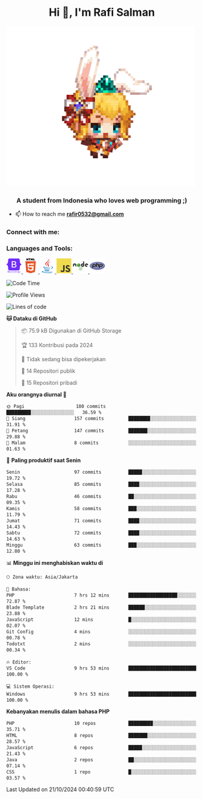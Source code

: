 <h1 align="center">Hi 👋, I'm Rafi Salman</h1>
<img src="img/lp.gif" /> 
<h3 align="center">A student from Indonesia who loves web programming ;)</h3>

- 📫 How to reach me **rafir0532@gmail.com**

<h3 align="left">Connect with me:</h3>
<p align="left">
</p>

<h3 align="left">Languages and Tools:</h3>
<p align="left"> <a href="https://getbootstrap.com" target="_blank" rel="noreferrer"> <img src="https://raw.githubusercontent.com/devicons/devicon/master/icons/bootstrap/bootstrap-plain-wordmark.svg" alt="bootstrap" width="40" height="40"/> </a> <a href="https://www.w3.org/html/" target="_blank" rel="noreferrer"> <img src="https://raw.githubusercontent.com/devicons/devicon/master/icons/html5/html5-original-wordmark.svg" alt="html5" width="40" height="40"/> </a> <a href="https://www.java.com" target="_blank" rel="noreferrer"> <img src="https://raw.githubusercontent.com/devicons/devicon/master/icons/java/java-original.svg" alt="java" width="40" height="40"/> </a> <a href="https://developer.mozilla.org/en-US/docs/Web/JavaScript" target="_blank" rel="noreferrer"> <img src="https://raw.githubusercontent.com/devicons/devicon/master/icons/javascript/javascript-original.svg" alt="javascript" width="40" height="40"/> </a> <a href="https://nodejs.org" target="_blank" rel="noreferrer"> <img src="https://raw.githubusercontent.com/devicons/devicon/master/icons/nodejs/nodejs-original-wordmark.svg" alt="nodejs" width="40" height="40"/> </a> <a href="https://www.php.net" target="_blank" rel="noreferrer"> <img src="https://raw.githubusercontent.com/devicons/devicon/master/icons/php/php-original.svg" alt="php" width="40" height="40"/> </a> </p>

<!--START_SECTION:waka-->
![Code Time](http://img.shields.io/badge/Code%20Time-188%20hrs%2041%20mins-blue)

![Profile Views](http://img.shields.io/badge/Profil%20dilihat-0-blue)

![Lines of code](https://img.shields.io/badge/Sejak%20Hello%20World%20aku%20telah%20menulis-851.4%20thousand%20baris%20kode-blue)

**🐱 Dataku di GitHub** 

> 📦 75.9 kB Digunakan di GitHub Storage 
 > 
> 🏆 133 Kontribusi pada 2024
 > 
> 🚫 Tidak sedang bisa dipekerjakan
 > 
> 📜 14 Repositori publik 
 > 
> 🔑 15 Repositori pribadi 
 > 
**Aku orangnya diurnal 🐤** 

```text
🌞 Pagi                   180 commits         █████████░░░░░░░░░░░░░░░░   36.59 % 
🌆 Siang                  157 commits         ████████░░░░░░░░░░░░░░░░░   31.91 % 
🌃 Petang                 147 commits         ███████░░░░░░░░░░░░░░░░░░   29.88 % 
🌙 Malam                  8 commits           ░░░░░░░░░░░░░░░░░░░░░░░░░   01.63 % 
```
📅 **Paling produktif saat Senin** 

```text
Senin                    97 commits          █████░░░░░░░░░░░░░░░░░░░░   19.72 % 
Selasa                   85 commits          ████░░░░░░░░░░░░░░░░░░░░░   17.28 % 
Rabu                     46 commits          ██░░░░░░░░░░░░░░░░░░░░░░░   09.35 % 
Kamis                    58 commits          ███░░░░░░░░░░░░░░░░░░░░░░   11.79 % 
Jumat                    71 commits          ████░░░░░░░░░░░░░░░░░░░░░   14.43 % 
Sabtu                    72 commits          ████░░░░░░░░░░░░░░░░░░░░░   14.63 % 
Minggu                   63 commits          ███░░░░░░░░░░░░░░░░░░░░░░   12.80 % 
```


📊 **Minggu ini menghabiskan waktu di** 

```text
🕑︎ Zona waktu: Asia/Jakarta

💬 Bahasa: 
PHP                      7 hrs 12 mins       ██████████████████░░░░░░░   72.87 % 
Blade Template           2 hrs 21 mins       ██████░░░░░░░░░░░░░░░░░░░   23.88 % 
JavaScript               12 mins             █░░░░░░░░░░░░░░░░░░░░░░░░   02.07 % 
Git Config               4 mins              ░░░░░░░░░░░░░░░░░░░░░░░░░   00.78 % 
Todotxt                  2 mins              ░░░░░░░░░░░░░░░░░░░░░░░░░   00.34 % 

🔥 Editor: 
VS Code                  9 hrs 53 mins       █████████████████████████   100.00 % 

💻 Sistem Operasi: 
Windows                  9 hrs 53 mins       █████████████████████████   100.00 % 
```

**Kebanyakan menulis dalam bahasa PHP** 

```text
PHP                      10 repos            █████████░░░░░░░░░░░░░░░░   35.71 % 
HTML                     8 repos             ███████░░░░░░░░░░░░░░░░░░   28.57 % 
JavaScript               6 repos             █████░░░░░░░░░░░░░░░░░░░░   21.43 % 
Java                     2 repos             ██░░░░░░░░░░░░░░░░░░░░░░░   07.14 % 
CSS                      1 repo              █░░░░░░░░░░░░░░░░░░░░░░░░   03.57 % 
```




 Last Updated on 21/10/2024 00:40:59 UTC
<!--END_SECTION:waka-->
